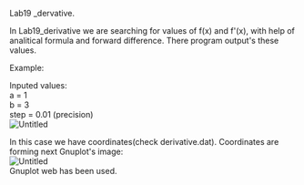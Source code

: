 Lab19 _dervative.  
  
In Lab19_derivative we are searching for values of f(x) and f'(x), with help of analitical formula and forward difference.  There program output's these values.  
  
Example:  

Inputed values:  
a = 1  
b = 3  
step = 0.01 (precision)  
![Untitled](https://user-images.githubusercontent.com/89953755/146584819-3ad0d482-f1e1-42ed-9ef6-579204d17f6d.png)  
  
In this case we have coordinates(check derivative.dat). Coordinates are forming next Gnuplot's image:   
![Untitled](https://user-images.githubusercontent.com/89953755/146938359-49f3cb77-1c9e-4192-b48c-fc1e4bc8d819.png)  
  Gnuplot web has been used.
